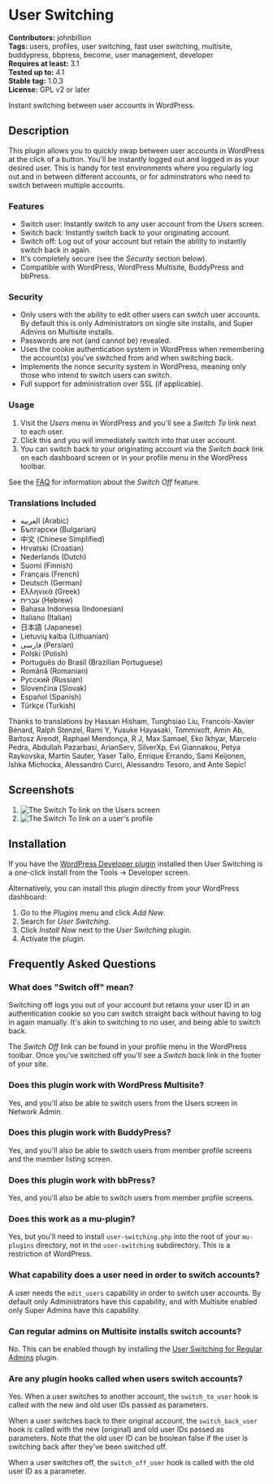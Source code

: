 # User Switching #

**Contributors:** johnbillion  
**Tags:** users, profiles, user switching, fast user switching, multisite, buddypress, bbpress, become, user management, developer  
**Requires at least:** 3.1  
**Tested up to:** 4.1  
**Stable tag:** 1.0.3  
**License:** GPL v2 or later  

Instant switching between user accounts in WordPress.

## Description ##

This plugin allows you to quickly swap between user accounts in WordPress at the click of a button. You'll be instantly logged out and logged in as your desired user. This is handy for test environments where you regularly log out and in between different accounts, or for adminstrators who need to switch between multiple accounts.

### Features ###

 * Switch user: Instantly switch to any user account from the *Users* screen.
 * Switch back: Instantly switch back to your originating account.
 * Switch off: Log out of your account but retain the ability to instantly switch back in again.
 * It's completely secure (see the *Security* section below).
 * Compatible with WordPress, WordPress Multisite, BuddyPress and bbPress.

### Security ###

 * Only users with the ability to edit other users can switch user accounts. By default this is only Administrators on single site installs, and Super Admins on Multisite installs.
 * Passwords are not (and cannot be) revealed.
 * Uses the cookie authentication system in WordPress when remembering the account(s) you've switched from and when switching back.
 * Implements the nonce security system in WordPress, meaning only those who intend to switch users can switch.
 * Full support for administration over SSL (if applicable).

### Usage ###

 1. Visit the *Users* menu in WordPress and you'll see a *Switch To* link next to each user.
 2. Click this and you will immediately switch into that user account.
 3. You can switch back to your originating account via the *Switch back* link on each dashboard screen or in your profile menu in the WordPress toolbar.

See the [FAQ](https://wordpress.org/plugins/user-switching/faq/) for information about the *Switch Off* feature.

### Translations Included ###

 * العربية (Arabic)
 * Български (Bulgarian)
 * 中文 (Chinese Simplified)
 * Hrvatski (Croatian)
 * Nederlands (Dutch)
 * Suomi (Finnish)
 * Français (French)
 * Deutsch (German)
 * Ελληνικά (Greek)
 * עִבְרִית (Hebrew)
 * Bahasa Indonesia (Indonesian)
 * Italiano (Italian)
 * 日本語 (Japanese)
 * Lietuvių kalba (Lithuanian)
 * فارسی (Persian)
 * Polski (Polish)
 * Português do Brasil (Brazilian Portuguese)
 * Română (Romanian)
 * Русский (Russian)
 * Slovenčina (Slovak)
 * Español (Spanish)
 * Türkçe (Turkish)

Thanks to translations by Hassan Hisham, Tunghsiao Liu, Francois-Xavier Bénard, Ralph Stenzel, Rami Y, Yusuke Hayasaki, Tommixoft, Amin Ab, Bartosz Arendt, Raphael Mendonça, R J, Max Samael, Eko Ikhyar, Marcelo Pedra, Abdullah Pazarbasi, ArianServ, SilverXp, Evi Giannakou, Petya Raykovska, Martin Sauter, Yaser Tallo, Enrique Errando, Sami Keijonen, Ishka Michocka, Alessandro Curci, Alessandro Tesoro, and Ante Sepic!

## Screenshots ##

1. ![The *Switch To* link on the Users screen](https://raw.github.com/johnbillion/user-switching/master/assets-wp-repo/screenshot-1.png)
2. ![The *Switch To* link on a user's profile](https://raw.github.com/johnbillion/user-switching/master/assets-wp-repo/screenshot-2.png)

## Installation ##

If you have the [WordPress Developer plugin](https://wordpress.org/plugins/developer/) installed then User Switching is a one-click install from the Tools -> Developer screen.

Alternatively, you can install this plugin directly from your WordPress dashboard:

 1. Go to the *Plugins* menu and click *Add New*.
 2. Search for *User Switching*.
 3. Click *Install Now* next to the *User Switching* plugin.
 4. Activate the plugin.

## Frequently Asked Questions ##

### What does "Switch off" mean? ###

Switching off logs you out of your account but retains your user ID in an authentication cookie so you can switch straight back without having to log in again manually. It's akin to switching to no user, and being able to switch back.

The *Switch Off* link can be found in your profile menu in the WordPress toolbar. Once you've switched off you'll see a *Switch back* link in the footer of your site.

### Does this plugin work with WordPress Multisite? ###

Yes, and you'll also be able to switch users from the Users screen in Network Admin.

### Does this plugin work with BuddyPress? ###

Yes, and you'll also be able to switch users from member profile screens and the member listing screen.

### Does this plugin work with bbPress? ###

Yes, and you'll also be able to switch users from member profile screens.

### Does this work as a mu-plugin? ###

Yes, but you'll need to install `user-switching.php` into the root of your `mu-plugins` directory, not in the `user-switching` subdirectory. This is a restriction of WordPress.

### What capability does a user need in order to switch accounts? ###

A user needs the `edit_users` capability in order to switch user accounts. By default only Administrators have this capability, and with Multisite enabled only Super Admins have this capability.

### Can regular admins on Multisite installs switch accounts? ###

No. This can be enabled though by installing the [User Switching for Regular Admins](https://github.com/johnbillion/user-switching-for-regular-admins) plugin.

### Are any plugin hooks called when users switch accounts? ###

Yes. When a user switches to another account, the `switch_to_user` hook is called with the new and old user IDs passed as parameters.

When a user switches back to their original account, the `switch_back_user` hook is called with the new (original) and old user IDs passed as parameters. Note that the old user ID can be boolean false if the user is switching back after they've been switched off.

When a user switches off, the `switch_off_user` hook is called with the old user ID as a parameter.
